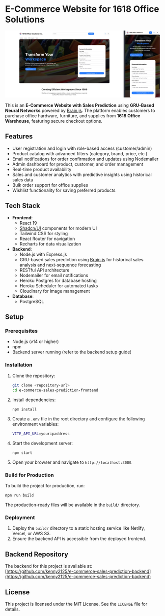 # E-Commerce Website for 1618 Office Solutions

![Screenshot of the website](src/assets/preview.jpg)

This is an **E-Commerce Website with Sales Prediction** using **GRU-Based Neural Networks** powered by [Brain.js](https://brain.js.org/). The platform enables customers to purchase office hardware, furniture, and supplies from **1618 Office Warehouse**, featuring secure checkout options.

## Features

- User registration and login with role-based access (customer/admin)
- Product catalog with advanced filters (category, brand, price, etc.)
- Email notifications for order confirmation and updates using Nodemailer
- Admin dashboard for product, customer, and order management
- Real-time product availability
- Sales and customer analytics with predictive insights using historical sales data
- Bulk order support for office supplies
- Wishlist functionality for saving preferred products

## Tech Stack

- **Frontend**:
  - React 19
  - [Shadcn/UI](https://ui.shadcn.com) components for modern UI
  - Tailwind CSS for styling
  - React Router for navigation
  - Recharts for data visualization
- **Backend**:
  - Node.js with Express.js
  - GRU-based sales prediction using [Brain.js](https://brain.js.org/) for historical sales analysis and next-sequence forecasting
  - RESTful API architecture
  - Nodemailer for email notifications
  - Heroku Postgres for database hosting
  - Heroku Scheduler for automated tasks
  - Cloudinary for image management
- **Database**:
  - PostgreSQL

## Setup

### Prerequisites

- Node.js (v14 or higher)
- npm
- Backend server running (refer to the backend setup guide)

### Installation

1. Clone the repository:
   ```bash
   git clone <repository-url>
   cd e-commerce-sales-prediction-frontend
   ```

2. Install dependencies:
   ```bash
   npm install
   ```

3. Create a `.env` file in the root directory and configure the following environment variables:
   ```bash
   VITE_API_URL=youripaddress
   ```

4. Start the development server:
   ```bash
   npm start
   ```

5. Open your browser and navigate to `http://localhost:3000`.

### Build for Production

To build the project for production, run:
```bash
npm run build
```

The production-ready files will be available in the `build/` directory.

### Deployment

1. Deploy the `build/` directory to a static hosting service like Netlify, Vercel, or AWS S3.
2. Ensure the backend API is accessible from the deployed frontend.

## Backend Repository

The backend for this project is available at:  
[https://github.com/kenny2125/e-commerce-sales-prediction-backend](https://github.com/kenny2125/e-commerce-sales-prediction-backend)

## License

This project is licensed under the MIT License. See the `LICENSE` file for details.
